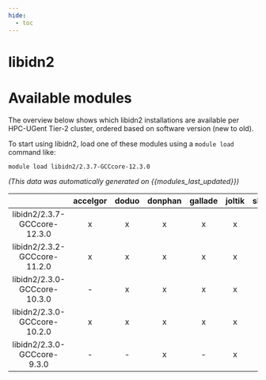 ```yaml
---
hide:
  - toc
---
```


libidn2
=======

# Available modules


The overview below shows which libidn2 installations are available per HPC-UGent Tier-2 cluster, ordered based on software version (new to old).

To start using libidn2, load one of these modules using a `module load` command like:

```shell
module load libidn2/2.3.7-GCCcore-12.3.0
```

*(This data was automatically generated on {{modules_last_updated}})*  

| |accelgor|doduo|donphan|gallade|joltik|shinx|skitty|
| :---: | :---: | :---: | :---: | :---: | :---: | :---: | :---: |
|libidn2/2.3.7-GCCcore-12.3.0|x|x|x|x|x|x|x|
|libidn2/2.3.2-GCCcore-11.2.0|x|x|x|x|x|-|-|
|libidn2/2.3.0-GCCcore-10.3.0|-|x|x|x|x|-|-|
|libidn2/2.3.0-GCCcore-10.2.0|x|x|x|x|x|-|-|
|libidn2/2.3.0-GCCcore-9.3.0|-|-|x|-|x|-|-|

